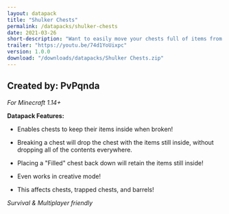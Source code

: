```yaml
---
layout: datapack
title: "Shulker Chests"
permalink: /datapacks/shulker-chests
date: 2021-03-26
short-description: "Want to easily move your chests full of items from one location to another? Now you can."
trailer: "https://youtu.be/74d1YoUixpc"
version: 1.0.0
download: "/downloads/datapacks/Shulker Chests.zip"
---
```

Created by: PvPqnda
-
*For Minecraft 1.14+*

**Datapack Features:**

- Enables chests to keep their items inside when broken!

- Breaking a chest will drop the chest with the items still inside, without dropping all of the contents everywhere.

- Placing a "Filled" chest back down will retain the items still inside!

- Even works in creative mode!

- This affects chests, trapped chests, and barrels!

*Survival & Multiplayer friendly*